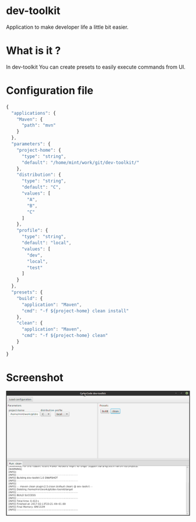 # dev-toolkit
Application to make developer life a little bit easier. 

# What is it ?
In dev-toolkit You can create presets to easily execute commands from UI. 
# Configuration file
```javascript
{
  "applications": {
    "Maven": {
      "path": "mvn"
    }
  },
  "parameters": {
    "project-home": {
      "type": "string",
      "default": "/home/mint/work/git/dev-toolkit/"
    },
    "distribution": {
      "type": "string",
      "default": "C",
      "values": [
        "A",
        "B",
        "C"
      ]
    },
    "profile": {
      "type": "string",
      "default": "local",
      "values": [
        "dev",
        "local",
        "test"
      ]
    }
  },
  "presets": {
    "build": {
      "application": "Maven",
      "cmd": "-f ${project-home} clean install"
    },
    "clean": {
      "application": "Maven",
      "cmd": "-f ${project-home} clean"
    }
  }
}
```
# Screenshot
![Main Window screenshot](https://raw.githubusercontent.com/AdamTomaja/dev-toolkit/master/main-window.png)

